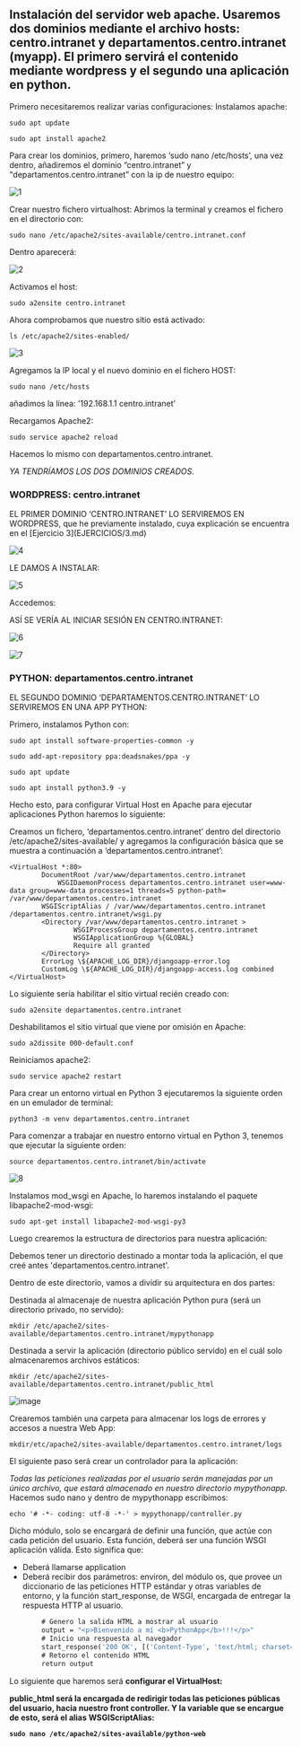 <h2>Instalación del servidor web apache. Usaremos dos dominios mediante el archivo hosts: centro.intranet y departamentos.centro.intranet (myapp). El primero servirá el contenido mediante wordpress y el segundo una aplicación en python.</h2>
Primero necesitaremos realizar varias configuraciones:
Instalamos apache:

```sudo apt update```

```sudo apt install apache2```

Para crear los dominios, primero, haremos ‘sudo nano /etc/hosts’, una vez dentro, añadiremos el dominio “centro.intranet” y "departamentos.centro.intranet” con la ip de nuestro equipo:

![1](IMAGENES/1.png)

Crear nuestro fichero virtualhost:
Abrimos la terminal y creamos el fichero en el directorio con:

```sudo nano /etc/apache2/sites-available/centro.intranet.conf```

Dentro aparecerá:

![2](IMAGENES/2.png)

Activamos el host:

```sudo a2ensite centro.intranet```

Ahora comprobamos que nuestro sitio está activado:

```ls /etc/apache2/sites-enabled/```

![3](IMAGENES/3.png)


Agregamos la IP local y el nuevo dominio en el fichero HOST:

```sudo nano /etc/hosts```

añadimos la línea: '192.168.1.1 centro.intranet'

Recargamos Apache2: 

```sudo service apache2 reload```

Hacemos lo mismo con departamentos.centro.intranet.

*YA TENDRÍAMOS LOS DOS DOMINIOS CREADOS*.

<h3>WORDPRESS: centro.intranet</h3>
EL PRIMER DOMINIO ‘CENTRO.INTRANET’ LO SERVIREMOS EN WORDPRESS, que he previamente instalado, cuya explicación se encuentra en el [Ejercicio 3](EJERCICIOS/3.md)

![4](IMAGENES/4.png)

LE DAMOS A INSTALAR:

![5](IMAGENES/5.png)

Accedemos:

ASÍ SE VERÍA AL INICIAR SESIÓN EN CENTRO.INTRANET:

![6](IMAGENES/6.png)

![7](IMAGENES/7.png)

<h3>PYTHON: departamentos.centro.intranet</h3>
EL SEGUNDO DOMINIO ‘DEPARTAMENTOS.CENTRO.INTRANET’ LO SERVIREMOS EN UNA APP PYTHON:

Primero, instalamos Python con:

```sudo apt install software-properties-common -y```

```sudo add-apt-repository ppa:deadsnakes/ppa -y```

```sudo apt update```

```sudo apt install python3.9 -y```

Hecho esto, para configurar Virtual Host en Apache para ejecutar aplicaciones Python haremos lo siguiente:

Creamos un fichero, ‘departamentos.centro.intranet’ dentro del directorio /etc/apache2/sites-available/ y agregamos la configuración básica que se muestra a continuación a ‘departamentos.centro.intranet’:

```
<VirtualHost *:80>
    	DocumentRoot /var/www/departamentos.centro.intranet
        	WSGIDaemonProcess departamentos.centro.intranet user=www-data group=www-data processes=1 threads=5 python-path= /var/www/departamentos.centro.intranet
        WSGIScriptAlias / /var/www/departamentos.centro.intranet /departamentos.centro.intranet/wsgi.py
        <Directory /var/www/departamentos.centro.intranet >
                WSGIProcessGroup departamentos.centro.intranet  
                WSGIApplicationGroup %{GLOBAL}
                Require all granted
        </Directory>
        ErrorLog \${APACHE_LOG_DIR}/djangoapp-error.log
        CustomLog \${APACHE_LOG_DIR}/djangoapp-access.log combined
</VirtualHost>
```

Lo siguiente sería habilitar el sitio virtual recién creado con:

```sudo a2ensite departamentos.centro.intranet```

Deshabilitamos el sitio virtual que viene por omisión en Apache:

```sudo a2dissite 000-default.conf```

Reiniciamos apache2:

```sudo service apache2 restart```

Para crear un entorno virtual en Python 3 ejecutaremos la siguiente orden en un emulador de terminal:

```python3 -m venv departamentos.centro.intranet```

Para comenzar a trabajar en nuestro entorno virtual en Python 3, tenemos que ejecutar la siguiente orden:

```source departamentos.centro.intranet/bin/activate```

![8](IMAGENES/8.png)

Instalamos mod_wsgi en Apache, lo haremos instalando el paquete libapache2-mod-wsgi:

```sudo apt-get install libapache2-mod-wsgi-py3```

Luego crearemos la estructura de directorios para nuestra aplicación:

Debemos tener un directorio destinado a montar toda la aplicación, el que creé antes 'departamentos.centro.intranet'.

Dentro de este directorio, vamos a dividir su arquitectura en dos partes:

Destinada al almacenaje de nuestra aplicación Python pura (será un directorio privado, no servido):

```mkdir /etc/apache2/sites-available/departamentos.centro.intranet/mypythonapp```

Destinada a servir la aplicación (directorio público servido) en el cuál solo almacenaremos archivos estáticos:

```mkdir /etc/apache2/sites-available/departamentos.centro.intranet/public_html```

![image](https://user-images.githubusercontent.com/92718546/204747043-846b2118-9276-4c5a-bb1a-626d7d8620ac.png)

Crearemos también una carpeta para almacenar los logs de errores y accesos a nuestra Web App:

```mkdir/etc/apache2/sites-available/departamentos.centro.intranet/logs```


El siguiente paso será crear un controlador para la aplicación:

*Todas las peticiones realizadas por el usuario serán manejadas por un único archivo, que estará almacenado en nuestro directorio mypythonapp.*
Hacemos sudo nano y dentro de mypythonapp escribimos:

```echo '# -*- coding: utf-8 -*-' > mypythonapp/controller.py```

Dicho módulo, solo se encargará de definir una función, que actúe con cada petición del usuario. Esta función, deberá ser una función WSGI aplicación válida. Esto significa que:

* Deberá llamarse application
* Deberá recibir dos parámetros: environ, del módulo os, que provee un diccionario de las peticiones HTTP estándar y otras variables de entorno, y la función start_response, de WSGI, encargada de entregar la respuesta HTTP al usuario. 

```def application(environ, start_response): 
        # Genero la salida HTML a mostrar al usuario 
        output = "<p>Bienvenido a mi <b>PythonApp</b>!!!</p>" 
        # Inicio una respuesta al navegador 
        start_response('200 OK', [('Content-Type', 'text/html; charset=utf-8')]) 
        # Retorno el contenido HTML 
        return output
   ```
Lo siguiente que haremos será <b>configurar el VirtualHost<b>:

public_html será la encargada de redirigir todas las peticiones públicas del usuario, hacia nuestro front controller. Y la variable que se encargue de esto, será el alias WSGIScriptAlias:
    
```sudo nano /etc/apache2/sites-available/python-web```
    
    
